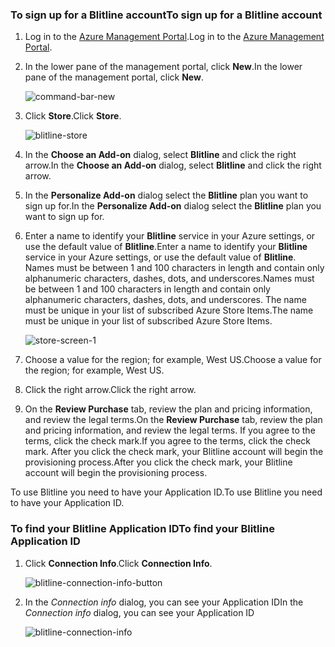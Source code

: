 
### <a name="to-sign-up-for-a-blitline-account"></a><span data-ttu-id="78feb-101">To sign up for a Blitline account</span><span class="sxs-lookup"><span data-stu-id="78feb-101">To sign up for a Blitline account</span></span>
1. <span data-ttu-id="78feb-102">Log in to the [Azure Management Portal](https://manage.windowsazure.com/).</span><span class="sxs-lookup"><span data-stu-id="78feb-102">Log in to the [Azure Management Portal](https://manage.windowsazure.com/).</span></span>
2. <span data-ttu-id="78feb-103">In the lower pane of the management portal, click **New**.</span><span class="sxs-lookup"><span data-stu-id="78feb-103">In the lower pane of the management portal, click **New**.</span></span>
   
    ![command-bar-new][command-bar-new]
3. <span data-ttu-id="78feb-105">Click **Store**.</span><span class="sxs-lookup"><span data-stu-id="78feb-105">Click **Store**.</span></span>
   
    ![blitline-store][blitline-store]
4. <span data-ttu-id="78feb-107">In the **Choose an Add-on** dialog, select **Blitline** and click the right arrow.</span><span class="sxs-lookup"><span data-stu-id="78feb-107">In the **Choose an Add-on** dialog, select **Blitline** and click the right arrow.</span></span>
5. <span data-ttu-id="78feb-108">In the **Personalize Add-on** dialog select the **Blitline** plan you want to sign up for.</span><span class="sxs-lookup"><span data-stu-id="78feb-108">In the **Personalize Add-on** dialog select the **Blitline** plan you want to sign up for.</span></span>
6. <span data-ttu-id="78feb-109">Enter a name to identify your **Blitline** service in your Azure settings, or use the default value of **Blitline**.</span><span class="sxs-lookup"><span data-stu-id="78feb-109">Enter a name to identify your **Blitline** service in your Azure settings, or use the default value of **Blitline**.</span></span> <span data-ttu-id="78feb-110">Names must be between 1 and 100 characters in length and contain only alphanumeric characters, dashes, dots, and underscores.</span><span class="sxs-lookup"><span data-stu-id="78feb-110">Names must be between 1 and 100 characters in length and contain only alphanumeric characters, dashes, dots, and underscores.</span></span> <span data-ttu-id="78feb-111">The name must be unique in your list of subscribed Azure Store Items.</span><span class="sxs-lookup"><span data-stu-id="78feb-111">The name must be unique in your list of subscribed Azure Store Items.</span></span>
   
    ![store-screen-1][store-screen-1]
7. <span data-ttu-id="78feb-113">Choose a value for the region; for example, West US.</span><span class="sxs-lookup"><span data-stu-id="78feb-113">Choose a value for the region; for example, West US.</span></span> 
8. <span data-ttu-id="78feb-114">Click the right arrow.</span><span class="sxs-lookup"><span data-stu-id="78feb-114">Click the right arrow.</span></span>
9. <span data-ttu-id="78feb-115">On the **Review Purchase** tab, review the plan and pricing information, and review the legal terms.</span><span class="sxs-lookup"><span data-stu-id="78feb-115">On the **Review Purchase** tab, review the plan and pricing information, and review the legal terms.</span></span> <span data-ttu-id="78feb-116">If you agree to the terms, click the check mark.</span><span class="sxs-lookup"><span data-stu-id="78feb-116">If you agree to the terms, click the check mark.</span></span> <span data-ttu-id="78feb-117">After you click the check mark, your Blitline account will begin the provisioning process.</span><span class="sxs-lookup"><span data-stu-id="78feb-117">After you click the check mark, your Blitline account will begin the provisioning process.</span></span> 

<span data-ttu-id="78feb-118">To use Blitline you need to have your Application ID.</span><span class="sxs-lookup"><span data-stu-id="78feb-118">To use Blitline you need to have your Application ID.</span></span>

### <a name="to-find-your-blitline-application-id"></a><span data-ttu-id="78feb-119">To find your Blitline Application ID</span><span class="sxs-lookup"><span data-stu-id="78feb-119">To find your Blitline Application ID</span></span>
1. <span data-ttu-id="78feb-120">Click **Connection Info**.</span><span class="sxs-lookup"><span data-stu-id="78feb-120">Click **Connection Info**.</span></span>
   
    ![blitline-connection-info-button][blitline-connection-info-button]
2. <span data-ttu-id="78feb-122">In the *Connection info* dialog, you can see your Application ID</span><span class="sxs-lookup"><span data-stu-id="78feb-122">In the *Connection info* dialog, you can see your Application ID</span></span>
   
    ![blitline-connection-info][blitline-connection-info]

<!--images-->

[command-bar-new]: https://docstestmedia1.blob.core.windows.net/azure-media/includes/media/blitline-signup/blitline_bar_new.png
[blitline-store]: https://docstestmedia1.blob.core.windows.net/azure-media/includes/media/blitline-signup/blitline_offerings_store.png
[store-screen-1]: https://docstestmedia1.blob.core.windows.net/azure-media/includes/media/blitline-signup/blitline_purchase.jpg
[blitline-connection-info-button]: https://docstestmedia1.blob.core.windows.net/azure-media/includes/media/blitline-signup/blitline_connection_info_button.png
[blitline-connection-info]: https://docstestmedia1.blob.core.windows.net/azure-media/includes/media/blitline-signup/blitline_connection_info_screen.jpg






